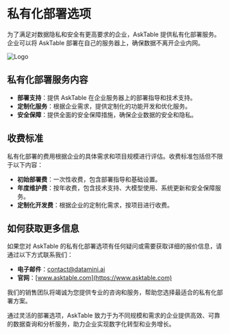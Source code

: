 # 私有化部署选项

为了满足对数据隐私和安全有更高要求的企业，AskTable 提供私有化部署服务。企业可以将 AskTable 部署在自己的服务器上，确保数据不离开企业内网。


<div className="img-center medium">
  <img src="/img/asktable/at_private_deployment.png" alt="Logo" />
</div>

## 私有化部署服务内容

- **部署支持**：提供 AskTable 在企业服务器上的部署指导和技术支持。
- **定制化服务**：根据企业需求，提供定制化的功能开发和优化服务。
- **安全保障**：提供全面的安全保障措施，确保企业数据的安全和隐私。

## 收费标准

私有化部署的费用根据企业的具体需求和项目规模进行评估。收费标准包括但不限于以下内容：
- **初始部署费**：一次性收费，包含部署指导和基础设置。
- **年度维护费**：按年收费，包含技术支持、大模型使用、系统更新和安全保障服务。
- **定制化开发费**：根据企业的定制化需求，按项目进行收费。

## 如何获取更多信息

如果您对 AskTable 的私有化部署选项有任何疑问或需要获取详细的报价信息，请通过以下方式联系我们：
- **电子邮件**：contact@datamini.ai
- **官网**：[www.asktable.com](https://www.asktable.com)

我们的销售团队将竭诚为您提供专业的咨询和服务，帮助您选择最适合的私有化部署方案。

通过灵活的部署选项，AskTable 致力于为不同规模和需求的企业提供高效、可靠的数据查询和分析服务，助力企业实现数字化转型和业务增长。
